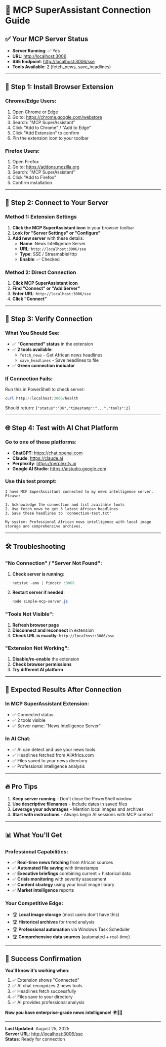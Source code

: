 # 🔗 MCP SuperAssistant Connection Guide

## ✅ **Your MCP Server Status**

- **Server Running**: ✅ Yes  
- **URL**: <http://localhost:3006>
- **SSE Endpoint**: <http://localhost:3006/sse>
- **Tools Available**: 2 (fetch_news, save_headlines)

---

## 🚀 **Step 1: Install Browser Extension**

### **Chrome/Edge Users:**

1. Open Chrome or Edge
2. Go to: <https://chrome.google.com/webstore>
3. Search: "MCP SuperAssistant"
4. Click "Add to Chrome" / "Add to Edge"
5. Click "Add Extension" to confirm
6. Pin the extension icon to your toolbar

### **Firefox Users:**

1. Open Firefox
2. Go to: <https://addons.mozilla.org>
3. Search: "MCP SuperAssistant"
4. Click "Add to Firefox"
5. Confirm installation

---

## 🔧 **Step 2: Connect to Your Server**

### **Method 1: Extension Settings**

1. **Click the MCP SuperAssistant icon** in your browser toolbar
2. **Look for "Server Settings" or "Configure"**
3. **Add new server** with these details:
   - **Name**: News Intelligence Server
   - **URL**: `http://localhost:3006/sse`
   - **Type**: SSE / StreamableHttp
   - **Enable**: ✅ Checked

### **Method 2: Direct Connection**

1. **Click MCP SuperAssistant icon**
2. **Find "Connect" or "Add Server"**
3. **Enter URL**: `http://localhost:3006/sse`
4. **Click "Connect"**

---

## 🎯 **Step 3: Verify Connection**

### **What You Should See:**

- ✅ **"Connected" status** in the extension
- ✅ **2 tools available**:
  - `fetch_news` - Get African news headlines
  - `save_headlines` - Save headlines to file
- ✅ **Green connection indicator**

### **If Connection Fails:**

Run this in PowerShell to check server:

```powershell
curl http://localhost:3006/health
```

Should return: `{"status":"OK","timestamp":"...","tools":2}`

---

## 🌐 **Step 4: Test with AI Chat Platform**

### **Go to one of these platforms:**

- **ChatGPT**: <https://chat.openai.com>
- **Claude**: <https://claude.ai>
- **Perplexity**: <https://perplexity.ai>
- **Google AI Studio**: <https://aistudio.google.com>

### **Use this test prompt:**

```text
I have MCP SuperAssistant connected to my news intelligence server. Please:

1. Acknowledge the connection and list available tools
2. Use fetch_news to get 3 latest African headlines
3. Save these headlines to 'connection-test.txt'

My system: Professional African news intelligence with local image storage and comprehensive archives.
```

---

## 🛠️ **Troubleshooting**

### **"No Connection" / "Server Not Found":**

1. **Check server is running**:

   ```powershell
   netstat -ano | findstr :3006
   ```

2. **Restart server if needed**:

   ```powershell
   node simple-mcp-server.js
   ```

### **"Tools Not Visible":**

1. **Refresh browser page**
2. **Disconnect and reconnect** in extension
3. **Check URL is exactly**: `http://localhost:3006/sse`

### **"Extension Not Working":**

1. **Disable/re-enable** the extension
2. **Check browser permissions**
3. **Try different AI platform**

---

## 🎯 **Expected Results After Connection**

### **In MCP SuperAssistant Extension:**

- ✅ Connected status
- ✅ 2 tools visible
- ✅ Server name: "News Intelligence Server"

### **In AI Chat:**

- ✅ AI can detect and use your news tools
- ✅ Headlines fetched from AllAfrica.com
- ✅ Files saved to your news directory
- ✅ Professional intelligence analysis

---

## 🔥 **Pro Tips**

1. **Keep server running** - Don't close the PowerShell window
2. **Use descriptive filenames** - Include dates in saved files
3. **Leverage your advantages** - Mention local images and archives
4. **Start with instructions** - Always begin AI sessions with MCP context

---

## 📊 **What You'll Get**

### **Professional Capabilities:**

- ✅ **Real-time news fetching** from African sources
- ✅ **Automated file saving** with timestamps
- ✅ **Executive briefings** combining current + historical data
- ✅ **Crisis monitoring** with severity assessment
- ✅ **Content strategy** using your local image library
- ✅ **Market intelligence** reports

### **Your Competitive Edge:**

- 🏆 **Local image storage** (most users don't have this)
- 🏆 **Historical archives** for trend analysis
- 🏆 **Professional automation** via Windows Task Scheduler
- 🏆 **Comprehensive data sources** (automated + real-time)

---

## 🎉 **Success Confirmation**

**You'll know it's working when:**

1. ✅ Extension shows "Connected"
2. ✅ AI chat recognizes 2 news tools
3. ✅ Headlines fetch successfully
4. ✅ Files save to your directory
5. ✅ AI provides professional analysis

**Now you have enterprise-grade news intelligence!** 🌍📰🚀

---

**Last Updated**: August 25, 2025  
**Server URL**: <http://localhost:3006/sse>  
**Status**: Ready for connection
